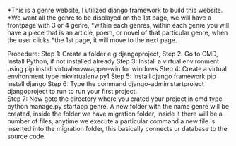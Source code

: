 *This is a genre website, I utilized django framework to build this website.
*We want all the genre to be displayed on the 1st page, we will have a frontpage with 3 or 4 genre, 
*within each genres, within each genre you will have a piece that is an article, poem, or novel of that particular genre, when the user clicks
*the 1st page, it will move to the next page.

Procedure:
Step 1: Create a folder e.g djangoproject,
Step 2: Go to CMD, Install Python, if not installed already
Step 3: Install a virtual environment using pip install virtualenvwrapper-win for windows
Step 4: Create a virtual environment type mkvirtualenv py1 
Step 5: Install django framework pip install django
Step 6: Type the command django-admin startproject djangoproject to run to run your first project.  
Step 7: Now goto the directory where you crated your project in cmd type python manage.py startapp genre. A new folder with the name genre will be
created, inside the folder we have migration folder, inside it there will be a number of files, anytime we execute a particular command a
new file is inserted into the migration folder, this basically connects ur database to the source code.
